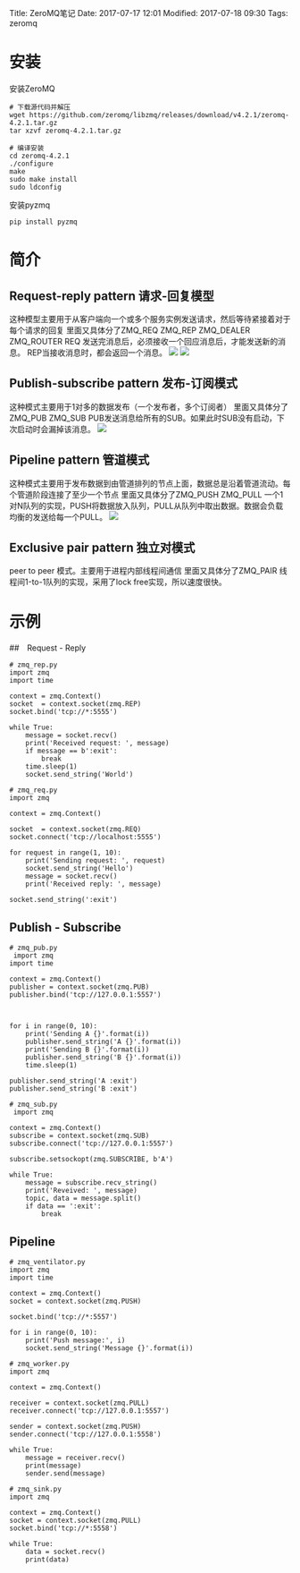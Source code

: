 Title: ZeroMQ笔记
Date: 2017-07-17 12:01
Modified: 2017-07-18 09:30
Tags: zeromq

# 安装
安装ZeroMQ
```
# 下载源代码并解压
wget https://github.com/zeromq/libzmq/releases/download/v4.2.1/zeromq-4.2.1.tar.gz
tar xzvf zeromq-4.2.1.tar.gz

# 编译安装
cd zeromq-4.2.1
./configure
make
sudo make install
sudo ldconfig
```
安装pyzmq
```
pip install pyzmq
```

# 简介
## Request-reply pattern 请求-回复模型
这种模型主要用于从客户端向一个或多个服务实例发送请求，然后等待紧接着对于每个请求的回复
里面又具体分了ZMQ_REQ ZMQ_REP ZMQ_DEALER ZMQ_ROUTER
REQ 发送完消息后，必须接收一个回应消息后，才能发送新的消息。
REP当接收消息时，都会返回一个消息。
![](leanote://file/getImage?fileId=596c6975ab644114ba0014f1)
![](leanote://file/getImage?fileId=596c6975ab644114ba0014f2)

## Publish-subscribe pattern 发布-订阅模式
这种模式主要用于1对多的数据发布（一个发布者，多个订阅者）
里面又具体分了ZMQ_PUB ZMQ_SUB
PUB发送消息给所有的SUB。如果此时SUB没有启动，下次启动时会漏掉该消息。
![](leanote://file/getImage?fileId=596c6975ab644114ba0014f0)

## Pipeline pattern 管道模式
这种模式主要用于发布数据到由管道排列的节点上面，数据总是沿着管道流动。每个管道阶段连接了至少一个节点
里面又具体分了ZMQ_PUSH ZMQ_PULL
一个1对N队列的实现，PUSH将数据放入队列，PULL从队列中取出数据。数据会负载均衡的发送给每一个PULL。
![](leanote://file/getImage?fileId=596c6d7dab644114ba00156b)
 
## Exclusive pair pattern 独立对模式
peer to peer 模式。主要用于进程内部线程间通信
里面又具体分了ZMQ_PAIR
线程间1-to-1队列的实现，采用了lock free实现，所以速度很快。

# 示例
##　Request - Reply
```
# zmq_rep.py
import zmq
import time

context = zmq.Context()
socket  = context.socket(zmq.REP)
socket.bind('tcp://*:5555')

while True:
    message = socket.recv()
    print('Received request: ', message)
    if message == b':exit':
        break
    time.sleep(1)
    socket.send_string('World')
```

```
# zmq_req.py
import zmq

context = zmq.Context()

socket  = context.socket(zmq.REQ)
socket.connect('tcp://localhost:5555')

for request in range(1, 10):
    print('Sending request: ', request)
    socket.send_string('Hello')
    message = socket.recv()
    print('Received reply: ', message)

socket.send_string(':exit')
```

## Publish - Subscribe
```
# zmq_pub.py
 import zmq
import time

context = zmq.Context()
publisher = context.socket(zmq.PUB)
publisher.bind('tcp://127.0.0.1:5557')



for i in range(0, 10):
    print('Sending A {}'.format(i))
    publisher.send_string('A {}'.format(i))
    print('Sending B {}'.format(i))
    publisher.send_string('B {}'.format(i))
    time.sleep(1)

publisher.send_string('A :exit')
publisher.send_string('B :exit')
```

```
# zmq_sub.py
 import zmq

context = zmq.Context()
subscribe = context.socket(zmq.SUB)
subscribe.connect('tcp://127.0.0.1:5557')

subscribe.setsockopt(zmq.SUBSCRIBE, b'A')

while True:
    message = subscribe.recv_string()
    print('Reveived: ', message)
    topic, data = message.split()
    if data == ':exit':
        break
```

## Pipeline
```
# zmq_ventilator.py
import zmq
import time

context = zmq.Context()
socket = context.socket(zmq.PUSH)

socket.bind('tcp://*:5557')

for i in range(0, 10):
    print('Push message:', i)
    socket.send_string('Message {}'.format(i))
```

```
# zmq_worker.py
import zmq

context = zmq.Context()

receiver = context.socket(zmq.PULL)
receiver.connect('tcp://127.0.0.1:5557')

sender = context.socket(zmq.PUSH)
sender.connect('tcp://127.0.0.1:5558')

while True:
    message = receiver.recv()
    print(message)
    sender.send(message)
```

```
# zmq_sink.py
import zmq

context = zmq.Context()
socket = context.socket(zmq.PULL)
socket.bind('tcp://*:5558')

while True:
    data = socket.recv()
    print(data)
```